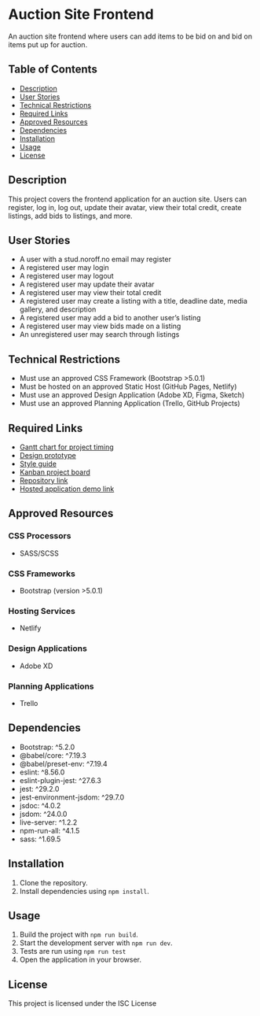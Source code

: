 # Auction Site Frontend

An auction site frontend where users can add items to be bid on and bid on items put up for auction.

## Table of Contents

- [Description](#description)
- [User Stories](#user-stories)
- [Technical Restrictions](#technical-restrictions)
- [Required Links](#required-links)
- [Approved Resources](#approved-resources)
- [Dependencies](#dependencies)
- [Installation](#installation)
- [Usage](#usage)
- [License](#license)

## Description

This project covers the frontend application for an auction site. Users can register, log in, log out, update their avatar, view their total credit, create listings, add bids to listings, and more.

## User Stories

- A user with a stud.noroff.no email may register
- A registered user may login
- A registered user may logout
- A registered user may update their avatar
- A registered user may view their total credit
- A registered user may create a listing with a title, deadline date, media gallery, and description
- A registered user may add a bid to another user’s listing
- A registered user may view bids made on a listing
- An unregistered user may search through listings

## Technical Restrictions

- Must use an approved CSS Framework (Bootstrap >5.0.1)
- Must be hosted on an approved Static Host (GitHub Pages, Netlify)
- Must use an approved Design Application (Adobe XD, Figma, Sketch)
- Must use an approved Planning Application (Trello, GitHub Projects)

## Required Links

- [Gantt chart for project timing](https://trello.com/b/EhJgbwVJ/semester-project-2)
- [Design prototype](https://xd.adobe.com/view/6aafc3e5-f9e1-4b48-83fd-865db3efb1d1-3ffc/)
- [Style guide](https://xd.adobe.com/view/6aafc3e5-f9e1-4b48-83fd-865db3efb1d1-3ffc/)
- [Kanban project board](https://trello.com/b/EhJgbwVJ/semester-project-2)
- [Repository link](https://github.com/NikosDig/semester-project-2)
- [Hosted application demo link](https://findauction.netlify.app/)

## Approved Resources

### CSS Processors

- SASS/SCSS

### CSS Frameworks

- Bootstrap (version >5.0.1)

### Hosting Services

- Netlify

### Design Applications

- Adobe XD

### Planning Applications

- Trello

## Dependencies

- Bootstrap: ^5.2.0
- @babel/core: ^7.19.3
- @babel/preset-env: ^7.19.4
- eslint: ^8.56.0
- eslint-plugin-jest: ^27.6.3
- jest: ^29.2.0
- jest-environment-jsdom: ^29.7.0
- jsdoc: ^4.0.2
- jsdom: ^24.0.0
- live-server: ^1.2.2
- npm-run-all: ^4.1.5
- sass: ^1.69.5

## Installation

1. Clone the repository.
2. Install dependencies using `npm install`.

## Usage

1. Build the project with `npm run build`.
2. Start the development server with `npm run dev`.
3. Tests are run using `npm run test`
4. Open the application in your browser.

## License

This project is licensed under the ISC License
